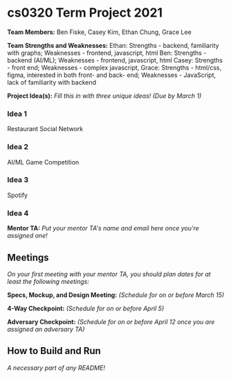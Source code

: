 # cs0320 Term Project 2021

**Team Members:** Ben Fiske, Casey Kim, Ethan Chung, Grace Lee

**Team Strengths and Weaknesses:**
Ethan: Strengths - backend, familiarity with graphs; Weaknesses - frontend, javascript, html
Ben: Strengths - backend (AI/ML); Weaknesses - frontend, javascript, html
Casey: Strengths - front end; Weaknesses - complex javascript, 
Grace: Strengths - html/css, figma, interested in both front- and back- end; Weaknesses - JavaScript, lack of familiarity with backend

**Project Idea(s):** _Fill this in with three unique ideas! (Due by March 1)_
### Idea 1
Restaurant Social Network

### Idea 2
AI/ML Game Competition

### Idea 3
Spotify 

### Idea 4


**Mentor TA:** _Put your mentor TA's name and email here once you're assigned one!_

## Meetings
_On your first meeting with your mentor TA, you should plan dates for at least the following meetings:_

**Specs, Mockup, and Design Meeting:** _(Schedule for on or before March 15)_

**4-Way Checkpoint:** _(Schedule for on or before April 5)_

**Adversary Checkpoint:** _(Schedule for on or before April 12 once you are assigned an adversary TA)_

## How to Build and Run
_A necessary part of any README!_
